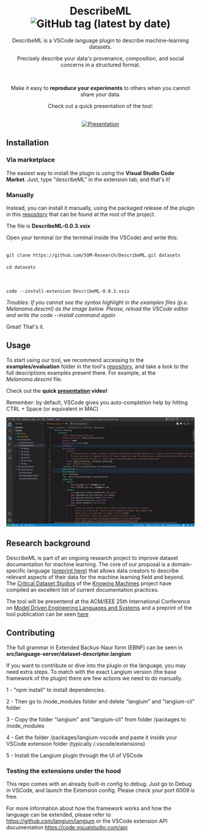 <div align="center">

# DescribeML ![GitHub tag (latest by date)](https://img.shields.io/github/v/tag/SOM-Research/DescribeML?label=Version&style=for-the-badge)

DescribeML is a VSCode language plugin to describe machine-learning datasets. <br>

Precisely describe your data's provenance, composition, and social concerns in a structured format.

<br>

Make it easy to **reproduce your experiments** to others when you cannot share your data. <br>

Check out a quick presentation of the tool: 

<br>[![Presentation](https://img.shields.io/badge/YouTube-FF0000?style=for-the-badge&logo=youtube&logoColor=white)](https://www.youtube.com/watch?v=Bf3bhWB-UJY)

</div>

## Installation 

### Via marketplace

The easiest way to install the plugin is using the **Visual Studio Code Market**. Just, type "describeML" in the extension tab, and that's it!

### Manually

Instead, you can install it manually, using the packaged release of the plugin in this [repository](https://github.com/SOM-Research/DescribeML) that can be found at the root of the project. 

The file is **DescribeML-0.0.3.vsix**

Open your terminal (or the terminal inside the VSCode) and write this:

```

git clone https://github.com/SOM-Research/DescribeML.git datasets

cd datasets 



code --install-extension DescribeML-0.0.3.vsix

```

*Troubles: If you cannot see the syntax highlight in the examples files (p.e. *Melanoma.descml*) as the image below. Please, reload the VSCode editor and write the code --install command again*

Great! That's it.

## Usage

To start using our tool, we recommend accessing to the **examples/evaluation** folder in the tool's [repository](https://github.com/SOM-Research/DescribeML), and take a look to the full descriptions examples present there. For example, at the *Melanoma.descml* file.

Check out the **quick [presentation](https://www.youtube.com/watch?v=Bf3bhWB-UJY) video!**

Remember: by default, VSCode gives you auto-completion help by hitting CTRL + Space (or equivalent in MAC)
<div align="center">

![Autocompletion feature](fileicons/Autcomplete.gif)

</div>

## Research background

DescribeML is part of an ongoing research project to improve dataset documentation for machine learning. The core of our proposal is a domain-specific language ([preprint here](https://arxiv.org/pdf/2207.02848.pdf)) that allows data creators to describe relevant aspects of their data for the machine learning field and beyond. The [Critical Dataset Studios](https://knowingmachines.org/reading-list#dataset_documentation_practices) of the [Knowing Machines](https://knowingmachines.org) project have compiled an excellent list of current documentation practices.

The tool will be presentend at the ACM/IEEE 25th International Conference on [Model Driven Engineering Languages and Systems](https://conf.researchr.org/home/models-2022) and a preprint of the tool publication can be seen [here](https://modeling-languages.com/wp-content/uploads/2022/08/2022___MODELS___DescribeML_Tool-10.pdf)


## Contributing

The full grammar in Extended Backus-Naur form (EBNF) can be seen in **src/language-server/dataset-descriptor.langium**

If you want to contribute or dive into the plugin or the language, you may need extra steps. To match with the exact Langium version (the base framework of the plugin)  there are few actions we need to do manually.

1 - "npm install" to install dependencies.

2 - Then go to /node_modules folder and delete "langium" and "langium-cli" folder

3 - Copy the folder "langium" and "langium-cli" from folder /packages to /node_modules

4 - Get the folder /packages/langium-vscode and paste it inside your VSCode extension folder (typically <user home>/.vscode/extensions)
  
5 - Install the Langium plugin through the UI of VSCode


### Testing the extensions under the hood

This repo comes with an already built-in config to debug. Just go to Debug in VSCode, and launch the Extension config. Please check your port 6009 is free.
  
For more information about how the framework works and how the language can be extended, please refer to https://github.com/langium/langium or the VSCode extension API documentation https://code.visualstudio.com/api
